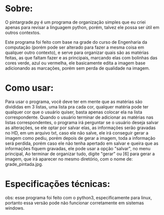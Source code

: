 # Sobre:
O pintargrade.py é um programa de organização simples que eu criei apenas para revisar a linguagem python, porém, talvez ele possa ser útil em outros contextos.

Este programa foi feito com base na grade do curso de Engenharia da computação (porém pode ser alterado para fazer a mesma coisa em qualquer outro contexto), e serve para organizar quais são as matérias feitas, as que faltam fazer e as principais, marcando elas com bolinhas das cores verde, azul ou vermelha, ele basicamente edita a imagem base adicionando as marcações, porém sem perda de qualidade na imagem.

# Como usar:
Para usar o programa, você deve ter em mente que as matérias são divididas em 3 listas, uma lista pra cada cor, qualquer matéria pode ter qualquer cor que o usuário quiser, basta apenas colocar ela na lista correspondente. 
Quando o usuário terminar de adicionar as matérias nas listas correspondentes, o programa irá perguntar se o usuário deseja salvar as alterações, se ele optar por salvar elas, as informações serão gravadas no HD, em um arquivo txt, caso ele não salve, ele irá conseguir gerar a imagem como pediu, porém depois de gerar a imagem, toda a informação será perdida, porém caso ele não tenha apertado em salvar e queira que as informações fiquem gravadas, ele pode usar a opção "salvar", no menu principal, Ao terminar de organizar tudo, digite "gerar" ou [6] para gerar a imagem, que irá aparecer no mesmo diretório, com o nome de: grade_pintada.jpg.

# Especificações técnicas:
obs: esse programa foi feito com o python3, especificamente para linux, portanto essa versão pode não funcionar corretamente em sistemas windows.
